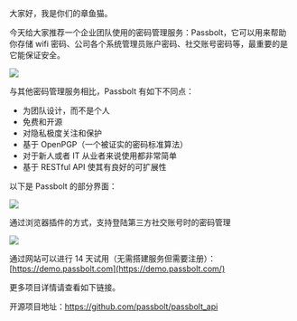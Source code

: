 大家好，我是你们的章鱼猫。

今天给大家推荐一个企业团队使用的密码管理服务：Passbolt，它可以用来帮助你存储 wifi 密码、公司各个系统管理员账户密码、社交账号密码等，最重要的是它能保证安全。

![](https://7465-test-3c9b5e-1-1301419220.tcb.qcloud.la/mac_github_images/compress_passbolt_favicon_228.png)

与其他密码管理服务相比，Passbolt 有如下不同点：

- 为团队设计，而不是个人
- 免费和开源
- 对隐私极度关注和保护
- 基于 OpenPGP（一个被证实的密码标准算法）
- 对于新人或者 IT 从业者来说使用都非常简单
- 基于 RESTful API 使其有良好的可扩展性

以下是 Passbolt 的部分界面：

![](https://7465-test-3c9b5e-1-1301419220.tcb.qcloud.la/mac_github_images/compress_teaser-screenshot-login.png)

通过浏览器插件的方式，支持登陆第三方社交账号时的密码管理

![](https://7465-test-3c9b5e-1-1301419220.tcb.qcloud.la/mac_github_images/compress_teaser-screenshot4.png)

通过网站可以进行 14 天试用（无需搭建服务但需要注册）： [https://demo.passbolt.com](https://demo.passbolt.com/)

更多项目详情请查看如下链接。

开源项目地址：https://github.com/passbolt/passbolt_api